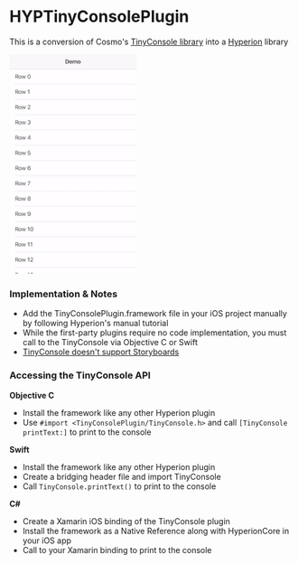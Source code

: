 # HYPTinyConsolePlugin
This is a conversion of Cosmo's [TinyConsole library](https://github.com/Cosmo/TinyConsole) into a [Hyperion](https://github.com/willowtreeapps/Hyperion-iOS) library

![tiny console gif](gif/tiny-console.gif)

### Implementation & Notes
* Add the TinyConsolePlugin.framework file in your iOS project manually by following Hyperion's manual tutorial
* While the first-party plugins require no code implementation, you must call to the TinyConsole via Objective C or Swift
* [TinyConsole doesn't support Storyboards](https://github.com/Cosmo/TinyConsole/issues/29)

### Accessing the TinyConsole API
**Objective C**

* Install the framework like any other Hyperion plugin
* Use `#import <TinyConsolePlugin/TinyConsole.h>` and call `[TinyConsole printText:]` to print to the console

**Swift**

* Install the framework like any other Hyperion plugin
* Create a bridging header file and import TinyConsole
* Call `TinyConsole.printText()` to print to the console

**C#**

* Create a Xamarin iOS binding of the TinyConsole plugin
* Install the framework as a Native Reference along with HyperionCore in your iOS app
* Call to your Xamarin binding to print to the console
